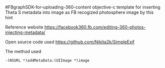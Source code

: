 #FBgraphSDK-for-uploading-360-content
objective-c template for inserting Theta S metadata into image as FB recogized photosphere image by this hint

Reference website
https://facebook360.fb.com/editing-360-photos-injecting-metadata/

Open source code used
https://github.com/Nikita2k/SimpleExif

The method used
```  objc
-(NSURL *)addMetaData:(UIImage *)image





